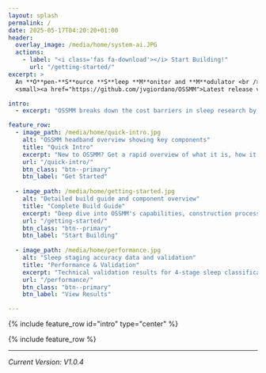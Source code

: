 ```yaml
---
layout: splash
permalink: /
date: 2025-05-17T04:20:20+01:00
header:
  overlay_image: /media/home/system-ai.JPG
  actions:
    - label: "<i class='fas fa-download'></i> Start Building!"
      url: "/getting-started/"
excerpt: >
  An **O**pen-**S**ource **S**leep **M**onitor and **M**odulator <br />
  <small><a href="https://github.com/jvgiordano/OSSMM">Latest release v1.0.4</a></small>

intro:
  - excerpt: "OSSMM breaks down the cost barriers in sleep research by providing researchers and enthusiasts with an affordable, accurate, and fully open-source platform for both sleep monitoring and modulation experiments. Build your own system for under €60."

feature_row:
  - image_path: /media/home/quick-intro.jpg
    alt: "OSSMM headband overview showing key components"
    title: "Quick Intro"
    excerpt: "New to OSSMM? Get a rapid overview of what it is, how it works, and why it matters for sleep research."
    url: "/quick-intro/"
    btn_class: "btn--primary"
    btn_label: "Get Started"
    
  - image_path: /media/home/getting-started.jpg
    alt: "Detailed build guide and component overview"
    title: "Complete Build Guide"
    excerpt: "Deep dive into OSSMM's capabilities, construction process, and cost breakdown. Everything you need to build your own system."
    url: "/getting-started/"
    btn_class: "btn--primary"
    btn_label: "Start Building"
    
  - image_path: /media/home/performance.jpg
    alt: "Sleep staging accuracy data and validation"
    title: "Performance & Validation"
    excerpt: "Technical validation results for 4-stage sleep classification accuracy and comparison with commercial systems."
    url: "/performance/"
    btn_class: "btn--primary"
    btn_label: "View Results" 

---
```


{% include feature_row id="intro" type="center" %}

{% include feature_row %}

---
*Current Version: V1.0.4*